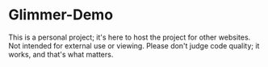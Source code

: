 # Glimmer-Demo
This is a personal project; it's here to host the project for other websites.
Not intended for external use or viewing. Please don't judge code quality; it works, and that's what matters.
